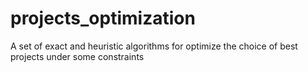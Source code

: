 # projects_optimization
A set of exact and heuristic algorithms for optimize the choice of best projects under some constraints
